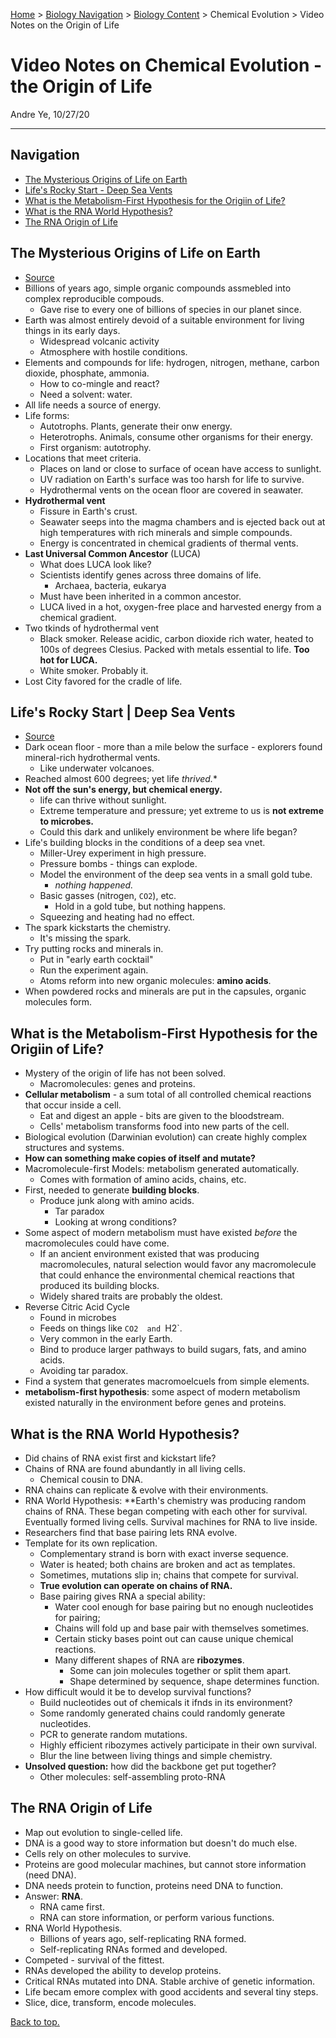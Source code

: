 [Home](https://andre-ye.github.io) > [Biology Navigation](https://andre-ye.github.io/biology/biology_navigation) > [Biology Content](https://andre-ye.github.io/biology/biology_navigation#biology-content) > Chemical Evolution > Video Notes on the Origin of Life

# Video Notes on Chemical Evolution - the Origin of Life
Andre Ye, 10/27/20

---

## Navigation
- [The Mysterious Origins of Life on Earth](#the-mysterious-origins-of-life-on-earth)
- [Life's Rocky Start - Deep Sea Vents](#lifes-rocky-start-deep-sea-vents)
- [What is the Metabolism-First Hypothesis for the Origiin of Life?](#what-is-the-metabolism-first-hypothesis-for-the-origiin-of-life-)
- [What is the RNA World Hypothesis?](#what-is-the-rna-world-hypothesis-)
- [The RNA Origin of Life](#the-rna-origin-of-life)

## The Mysterious Origins of Life on Earth
- [Source](https://ed.ted.com/lessons/the-mysterious-origins-of-life-on-earth-luka-seamus-wright)
- Billions of years ago, simple organic compounds assmebled into complex reproducible compouds.
  - Gave rise to every one of billions of species in our planet since.
- Earth was almost entirely devoid of a suitable environment for living things in its early days.
  - Widespread volcanic activity
  - Atmosphere with hostile conditions.
- Elements and compounds for life: hydrogen, nitrogen, methane, carbon dioxide, phosphate, ammonia.
  - How to co-mingle and react?
  - Need a solvent: water.
- All life needs a source of energy.
- Life forms:
  - Autotrophs. Plants, generate their onw energy.
  - Heterotrophs. Animals, consume other organisms for their energy.
  - First organism: autotrophy.
- Locations that meet criteria.
  - Places on land or close to surface of ocean have access to sunlight.
  - UV radiation on Earth's surface was too harsh for life to survive.
  - Hydrothermal vents on the ocean floor are covered in seawater.
- **Hydrothermal vent**
  - Fissure in Earth's crust.
  - Seawater seeps into the magma chambers and is ejected back out at high temperatures with rich minerals and simple compounds.
  - Energy is concentrated in chemical gradients of thermal vents.
- **Last Universal Common Ancestor** (LUCA)
  - What does LUCA look like?
  - Scientists identify genes across three domains of life.
    - Archaea, bacteria, eukarya
  - Must have been inherited in a common ancestor.
  - LUCA lived in a hot, oxygen-free place and harvested energy from a chemical gradient.
- Two tkinds of hydrothermal vent
  - Black smoker. Release acidic, carbon dioxide rich water, heated to 100s of degrees Clesius. Packed with metals essential to life. **Too hot for LUCA.**
  - White smoker. Probably it.
- Lost City favored for the cradle of life.

## Life's Rocky Start | Deep Sea Vents
- [Source](https://kcts9.pbslearningmedia.org/resource/buac16-912-sci-ess-nvlrsvents/wgbh-nova-lifes-rocky-start-deep-sea-vents/)
- Dark ocean floor - more than a mile below the surface - explorers found mineral-rich hydrothermal vents.
  - Like underwater volcanoes.
- Reached almost 600 degrees; yet life *thrived.**
- **Not off the sun's energy, but chemical energy.**
  - life can thrive without sunlight.
  - Extreme temperature and pressure; yet extreme to us is **not extreme to microbes.**
  - Could this dark and unlikely environment be where life began?
- Life's building blocks in the conditions of a deep sea vnet.
  - Miller-Urey experiment in high pressure.
  - Pressure bombs - things can explode.
  - Model the environment of the deep sea vents in a small gold tube.
    - *nothing happened.*
  - Basic gasses (nitrogen, `CO2`), etc. 
    - Hold in a gold tube, but nothing happens.
  - Squeezing and heating had no effect.
- The spark kickstarts the chemistry.
  - It's missing the spark.
- Try putting rocks and minerals in.
  - Put in "early earth cocktail"
  - Run the experiment again.
  - Atoms reform into new organic molecules: **amino acids**.
- When powdered rocks and minerals are put in the capsules, organic molecules form.

## What is the Metabolism-First Hypothesis for the Origiin of Life?
- Mystery of the origin of life has not been solved.
  - Macromolecules: genes and proteins.
- **Cellular metabolism** - a sum total of all controlled chemical reactions that occur inside a cell.
  - Eat and digest an apple - bits are given to the bloodstream.
  - Cells' metabolism transforms food into new parts of the cell.
- Biological evolution (Darwinian evolution) can create highly complex structures and systems.
- **How can something make copies of itself and mutate?**
- Macromolecule-first Models: metabolism generated automatically.
  - Comes with formation of amino acids, chains, etc.
- First, needed to generate **building blocks**.
  - Produce junk along with amino acids.
    - Tar paradox
    - Looking at wrong conditions?
- Some aspect of modern metabolism must have existed *before* the macromolecules could have come.
  - If an ancient environment existed that was producing macromolecules, natural selection would favor any macromolecule that could enhance the environmental chemical reactions that produced its building blocks.
  - Widely shared traits are probably the oldest.
- Reverse Citric Acid Cycle
  - Found in microbes
  - Feeds on things like `CO2  and `H2`.
  - Very common in the early Earth.
  - Bind to produce larger pathways to build sugars, fats, and amino acids.
  - Avoiding tar paradox.
- Find a system that generates macromoelcuels from simple elements.
- **metabolism-first hypothesis**: some aspect of modern metabolism existed naturally in the environment before genes and proteins.

## What is the RNA World Hypothesis?
- Did chains of RNA exist first and kickstart life?
- Chains of RNA are found abundantly in all living cells.
  - Chemical cousin to DNA.
- RNA chains can replicate & evolve with their environments.
- RNA World Hypothesis: **Earth's chemistry was producing random chains of RNA. These began competing with each other for survival. Eventually formed living cells. Survival machines for RNA to live inside.
- Researchers find that base pairing lets RNA evolve.
- Template for its own replication.
  - Complementary strand is born with exact inverse sequence.
  - Water is heated; both chains are broken and act as templates.
  - Sometimes, mutations slip in; chains that compete for survival.
  - **True evolution can operate on chains of RNA.**
  - Base pairing gives RNA a special ability:
    - Water cool enough for base pairing but no enough nucleotides for pairing;
    - Chains will fold up and base pair with themselves sometimes.
    - Certain sticky bases point out can cause unique chemical reactions.
    - Many different shapes of RNA are **ribozymes**.
      - Some can join molecules together or split them apart.
      - Shape determined by sequence, shape determines function.
- How difficult would it be to develop survival functions?
  - Build nucleotides out of chemicals it ifnds in its environment?
  - Some randomly generated chains could randomly generate nucleotides.
  - PCR to generate random mutations.
  - Highly efficient ribozymes actively participate in their own survival.
  - Blur the line between living things and simple chemistry.
- **Unsolved question:** how did the backbone get put together?
  - Other molecules: self-assembling proto-RNA

## The RNA Origin of Life
- Map out evolution to single-celled life.
- DNA is a good way to store information but doesn't do much else.
- Cells rely on other molecules to survive.
- Proteins are good molecular machines, but cannot store information (need DNA).
- DNA needs protein to function, proteins need DNA to function.
- Answer: **RNA**.
  - RNA came first.
  - RNA can store information, or perform various functions.
- RNA World Hypothesis.
  - Billions of years ago, self-replicating RNA formed.
  - Self-replicating RNAs formed and developed.
- Competed - survival of the fittest.
- RNAs developed the ability to develop proteins.
- Critical RNAs mutated into DNA. Stable archive of genetic information.
- Life becam emore complex with good accidents and several tiny steps.
- Slice, dice, transform, encode molecules.
    
[Back to top.](#)
